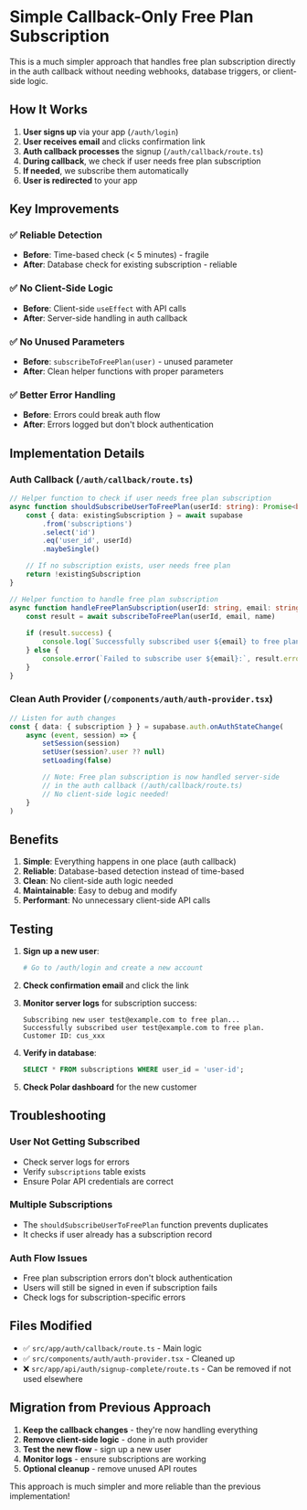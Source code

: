 # Simple Callback-Only Free Plan Subscription

This is a much simpler approach that handles free plan subscription directly in the auth callback without needing webhooks, database triggers, or client-side logic.

## How It Works

1. **User signs up** via your app (`/auth/login`)
2. **User receives email** and clicks confirmation link
3. **Auth callback processes** the signup (`/auth/callback/route.ts`)
4. **During callback**, we check if user needs free plan subscription
5. **If needed**, we subscribe them automatically
6. **User is redirected** to your app

## Key Improvements

### ✅ **Reliable Detection**
- **Before**: Time-based check (< 5 minutes) - fragile
- **After**: Database check for existing subscription - reliable

### ✅ **No Client-Side Logic**
- **Before**: Client-side `useEffect` with API calls
- **After**: Server-side handling in auth callback

### ✅ **No Unused Parameters**
- **Before**: `subscribeToFreePlan(user)` - unused parameter
- **After**: Clean helper functions with proper parameters

### ✅ **Better Error Handling**
- **Before**: Errors could break auth flow
- **After**: Errors logged but don't block authentication

## Implementation Details

### Auth Callback (`/auth/callback/route.ts`)

```typescript
// Helper function to check if user needs free plan subscription
async function shouldSubscribeUserToFreePlan(userId: string): Promise<boolean> {
    const { data: existingSubscription } = await supabase
        .from('subscriptions')
        .select('id')
        .eq('user_id', userId)
        .maybeSingle()

    // If no subscription exists, user needs free plan
    return !existingSubscription
}

// Helper function to handle free plan subscription
async function handleFreePlanSubscription(userId: string, email: string, name?: string) {
    const result = await subscribeToFreePlan(userId, email, name)
    
    if (result.success) {
        console.log(`Successfully subscribed user ${email} to free plan`)
    } else {
        console.error(`Failed to subscribe user ${email}:`, result.error)
    }
}
```

### Clean Auth Provider (`/components/auth/auth-provider.tsx`)

```typescript
// Listen for auth changes
const { data: { subscription } } = supabase.auth.onAuthStateChange(
    async (event, session) => {
        setSession(session)
        setUser(session?.user ?? null)
        setLoading(false)

        // Note: Free plan subscription is now handled server-side
        // in the auth callback (/auth/callback/route.ts)
        // No client-side logic needed!
    }
)
```

## Benefits

1. **Simple**: Everything happens in one place (auth callback)
2. **Reliable**: Database-based detection instead of time-based
3. **Clean**: No client-side auth logic needed
4. **Maintainable**: Easy to debug and modify
5. **Performant**: No unnecessary client-side API calls

## Testing

1. **Sign up a new user**:
   ```bash
   # Go to /auth/login and create a new account
   ```

2. **Check confirmation email** and click the link

3. **Monitor server logs** for subscription success:
   ```
   Subscribing new user test@example.com to free plan...
   Successfully subscribed user test@example.com to free plan. Customer ID: cus_xxx
   ```

4. **Verify in database**:
   ```sql
   SELECT * FROM subscriptions WHERE user_id = 'user-id';
   ```

5. **Check Polar dashboard** for the new customer

## Troubleshooting

### User Not Getting Subscribed
- Check server logs for errors
- Verify `subscriptions` table exists
- Ensure Polar API credentials are correct

### Multiple Subscriptions
- The `shouldSubscribeUserToFreePlan` function prevents duplicates
- It checks if user already has a subscription record

### Auth Flow Issues
- Free plan subscription errors don't block authentication
- Users will still be signed in even if subscription fails
- Check logs for subscription-specific errors

## Files Modified

- ✅ `src/app/auth/callback/route.ts` - Main logic
- ✅ `src/components/auth/auth-provider.tsx` - Cleaned up
- ❌ `src/app/api/auth/signup-complete/route.ts` - Can be removed if not used elsewhere

## Migration from Previous Approach

1. **Keep the callback changes** - they're now handling everything
2. **Remove client-side logic** - done in auth provider
3. **Test the new flow** - sign up a new user
4. **Monitor logs** - ensure subscriptions are working
5. **Optional cleanup** - remove unused API routes

This approach is much simpler and more reliable than the previous implementation! 
